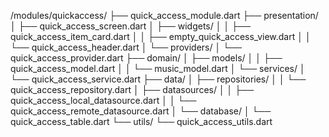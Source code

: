 /modules/quickaccess/
├── quick_access_module.dart
├── presentation/
│   ├── quick_access_screen.dart
│   ├── widgets/
│   │   ├── quick_access_item_card.dart
│   │   ├── empty_quick_access_view.dart
│   │   └── quick_access_header.dart
│   └── providers/
│       └── quick_access_provider.dart
├── domain/
│   ├── models/
│   │   ├── quick_access_model.dart
│   │   └── music_model.dart
│   └── services/
│       └── quick_access_service.dart
├── data/
│   ├── repositories/
│   │   └── quick_access_repository.dart
│   ├── datasources/
│   │   ├── quick_access_local_datasource.dart
│   │   └── quick_access_remote_datasource.dart
│   └── database/
│       └── quick_access_table.dart
└── utils/
    └── quick_access_utils.dart
